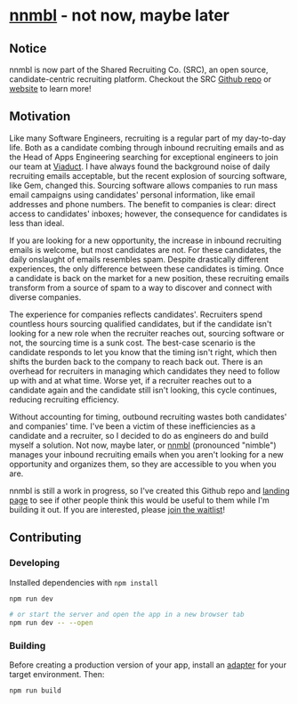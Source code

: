 # [nnmbl](https://nnmbl.xyz) - not now, maybe later

## Notice

nnmbl is now part of the Shared Recruiting Co. (SRC), an open source, candidate-centric recruiting platform. Checkout the SRC [Github repo](https://github.com/shared-recruiting-co/shared-recruiting-co) or [website](https://sharedrecruitng.co) to learn more!

## Motivation

Like many Software Engineers, recruiting is a regular part of my day-to-day life. Both as a candidate combing through inbound recruiting emails and as the Head of Apps Engineering searching for exceptional engineers to join our team at [Viaduct](https://viaduct.ai/). I have always found the background noise of daily recruiting emails acceptable, but the recent explosion of sourcing software, like Gem, changed this. Sourcing software allows companies to run mass email campaigns using candidates' personal information, like email addresses and phone numbers. The benefit to companies is clear: direct access to candidates' inboxes; however, the consequence for candidates is less than ideal.

If you are looking for a new opportunity, the increase in inbound recruiting emails is welcome, but most candidates are not. For these candidates, the daily onslaught of emails resembles spam. Despite drastically different experiences, the only difference between these candidates is timing. Once a candidate is back on the market for a new position, these recruiting emails transform from a source of spam to a way to discover and connect with diverse companies.

The experience for companies reflects candidates'. Recruiters spend countless hours sourcing qualified candidates, but if the candidate isn't looking for a new role when the recruiter reaches out, sourcing software or not, the sourcing time is a sunk cost. The best-case scenario is the candidate responds to let you know that the timing isn't right, which then shifts the burden back to the company to reach back out. There is an overhead for recruiters in managing which candidates they need to follow up with and at what time. Worse yet, if a recruiter reaches out to a candidate again and the candidate still isn't looking, this cycle continues, reducing recruiting efficiency.

Without accounting for timing, outbound recruiting wastes both candidates' and companies' time. I've been a victim of these inefficiencies as a candidate and a recruiter, so I decided to do as engineers do and build myself a solution. Not now, maybe later, or [nnmbl](https://nnmbl.xyz) (pronounced "nimble") manages your inbound recruiting emails when you aren't looking for a new opportunity and organizes them, so they are accessible to you when you are.

nnmbl is still a work in progress, so I've created this Github repo and [landing page](https://nnmbl.xyz) to see if other people think this would be useful to them while I'm building it out. If you are interested, please [join the waitlist](https://nnmbl.xyz)!

## Contributing

### Developing

Installed dependencies with `npm install`

```bash
npm run dev

# or start the server and open the app in a new browser tab
npm run dev -- --open
```

### Building

Before creating a production version of your app, install an [adapter](https://kit.svelte.dev/docs#adapters) for your target environment. Then:

```bash
npm run build
```
